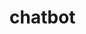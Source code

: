 # chatbot
<script>
  window.watsonAssistantChatOptions = {
      integrationID: "d9d1f8cf-5e57-4bad-ba90-1188c592c5a0", // The ID of this integration.
      region: "us-south", // The region your integration is hosted in.
      serviceInstanceID: "0b01a943-4807-4d34-b355-cd166fcdc4f9", // The ID of your service instance.
      onLoad: function(instance) { instance.render(); }
    };
  setTimeout(function(){
    const t=document.createElement('script');
    t.src="https://web-chat.global.assistant.watson.appdomain.cloud/loadWatsonAssistantChat.js";
    document.head.appendChild(t);
  });
</script>
